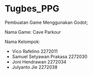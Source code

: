 # Tugbes_PPG
Pembuatan Game Menggunakan Godot;

Nama Game: Cave Parkour

Nama Kelompok:
- Vico Rafelino 2272011
- Samuel Setyawan Prakasa 2272030
- Joni Hendrawan 2272034
- Julyanto Jie 2272038
